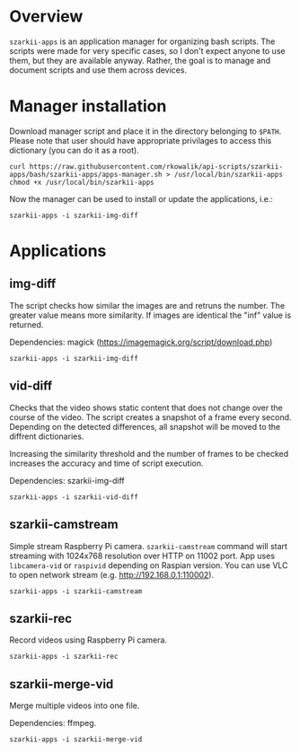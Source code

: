 # Overview

`szarkii-apps` is an application manager for organizing bash scripts. The scripts were made for very specific cases, so I don't expect anyone to use them, but they are available anyway. Rather, the goal is to manage and document scripts and use them across devices.

# Manager installation

Download manager script and place it in the directory belonging to `$PATH`. Please note that user should have appropriate privilages to access this dictionary (you can do it as a root).

```
curl https://raw.githubusercontent.com/rkowalik/api-scripts/szarkii-apps/bash/szarkii-apps/apps-manager.sh > /usr/local/bin/szarkii-apps
chmod +x /usr/local/bin/szarkii-apps
```

Now the manager can be used to install or update the applications, i.e.:

```
szarkii-apps -i szarkii-img-diff
```

# Applications

## img-diff

The script checks how similar the images are and retruns the number. The greater value means more similarity. If images are identical the "inf" value is returned.

Dependencies: magick (https://imagemagick.org/script/download.php)

```
szarkii-apps -i szarkii-img-diff
```

## vid-diff

Checks that the video shows static content that does not change over the course of the video.
The script creates a snapshot of a frame every second. Depending on the detected differences, all snapshot will be moved to the diffrent dictionaries.

Increasing the similarity threshold and the number of frames to be checked increases the accuracy and time of script execution.

Dependencies: szarkii-img-diff

```
szarkii-apps -i szarkii-vid-diff
```

## szarkii-camstream

Simple stream Raspberry Pi camera. `szarkii-camstream` command will start streaming with 1024x768 resolution over HTTP on 11002 port. App uses `libcamera-vid` or `raspivid` depending on Raspian version.
You can use VLC to open network stream (e.g. http://192.168.0.1:110002).

```
szarkii-apps -i szarkii-camstream
```

## szarkii-rec

Record videos using Raspberry Pi camera.

```
szarkii-apps -i szarkii-rec
```

## szarkii-merge-vid

Merge multiple videos into one file.

Dependencies: ffmpeg.

```
szarkii-apps -i szarkii-merge-vid
```